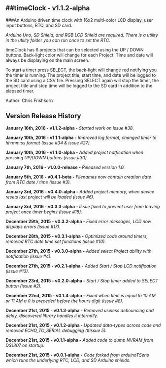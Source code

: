 ##timeClock - v1.1.2-alpha
---
###An Arduino driven time clock with 16x2 multi-color LCD display, user input buttons, RTC, and SD card.

*Arduino Uno, SD Shield, and RGB LCD Shield are required. There is a utility in the utility folder you can run once to set the RTC.*

timeClock has 6 projects that can be selected using the UP / DOWN buttons. Back-light color will change for each Project. Time and date will always be displaying on the main screen.

To start a timer press SELECT, the back-light will change red notifying you the timer is running. The project title, start time, and date will be logged to the SD card using a CSV file. Pressing SELECT again will stop the timer, the project title and stop time will be logged to the SD card in addition to the elapsed timer.

Author: Chris Frishkorn

Version Release History
---
**January 16th, 2016  - v1.1.2-alpha   -** *Started work on issue #38.*

**January 10th, 2016  - v1.1.1-alpha   -** *Improved log format, changed timer to hh:mm:ss format (issue #34 & issue #27).*

**January 10th, 2016  - v1.1.0-alpha   -** *Added project notfication when pressing UP/DOWN buttons (issue #30).*

**January 7th, 2016   - v1.0.0-release -** *Released version 1.0.*

**January 5th, 2016   - v0.4.1-beta    -** *Filenames now contain creation date from RTC date / time (issue #3).*

**January 3rd, 2016   - v0.4.0-alpha   -** *Added project memory, when device resets last project will be loaded (issue #6).*

**January 3rd, 2016   - v0.3.3-alpha   -** *Issue fixed to prevent user from leaving project once timer begins (issue #18).*

**December 29th, 2015 - v0.3.2-alpha   -** *Fixed error messages, LCD now displays errors (issue #17).*

**December 28th, 2015 - v0.3.1-alpha   -** *Optimized code around timers, removed RTC date time set functions (issue #10).*

**December 27th, 2015 - v0.3.0-alpha   -** *Added select Project ability with notification (issue #4).*

**December 27th, 2015 - v0.2.1-alpha   -** *Added Start / Stop LCD notification (issue #13).*

**December 23rd, 2015 - v0.2.0-alpha   -** *Start / Stop timer added to SELECT button (issue #2).*

**December 22nd, 2015 - v0.1.4-alpha   -** *Fixed when time is equal to 10 AM or 11 AM a 0 is preceded before the hours digit (issue #8).*

**December 21st, 2015 - v0.1.3-alpha   -** *Removed useless debouncing and delay, discovered library handles it internally.*

**December 21st, 2015 - v0.1.2-alpha   -** *Updated data-types across code and removed ECHO_TO_SERIAL debugging (#issue 5).*

**December 21st, 2015 - v0.1.1-alpha   -** *Added code to dump NVRAM from DS1307 on startup.*

**December 21st, 2015 - v0.0.1-alpha   -** *Code forked from arduinoTSens which runs the underlying RTC, LCD, and SD Arduino shields.*